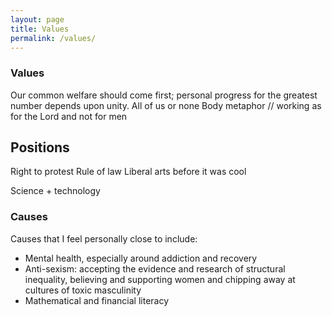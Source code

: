 ```yaml
---
layout: page
title: Values
permalink: /values/
---
```


### Values

Our common welfare should come first; personal progress for the greatest number depends upon unity.
All of us or none
Body metaphor // working as for the Lord and not for men

## Positions

Right to protest
Rule of law
Liberal arts before it was cool

Science + technology

### Causes

Causes that I feel personally close to include:

* Mental health, especially around addiction and recovery
* Anti-sexism: accepting the evidence and research of structural inequality, believing and supporting women and chipping away at cultures of toxic masculinity
* Mathematical and financial literacy
